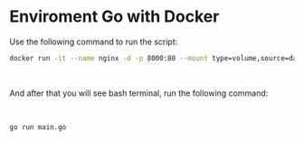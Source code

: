 # Enviroment Go with Docker

Use the following command to run the script:
<br>

```bash
docker run -it --name nginx -d -p 8000:80 --mount type=volume,source=data,target=/usr/share/nginx/html nginx bash
```

<br>

And after that you will see bash terminal, run the following command:

<br>

```bash
go run main.go
```
